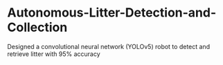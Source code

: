 # Autonomous-Litter-Detection-and-Collection
Designed a convolutional neural network (YOLOv5) robot to detect and retrieve litter with 95% accuracy
